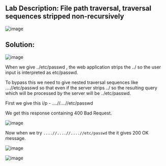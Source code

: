 ## Lab Description:  File path traversal, traversal sequences stripped non-recursively 

![image](https://github.com/jayshah17/PortSwiggerLabs/assets/76842630/2e3d3ff4-309d-4c1f-ac1b-2f2bf6d71235)


## Solution: 

![image](https://github.com/jayshah17/PortSwiggerLabs/assets/76842630/1f66f2a9-5449-40c9-87e8-9b3af8af93aa)


When we give ../etc/passwd , the web application strips the ../ so the user input is interpreted as etc/passwd.

To bypass this we need to give nested traversal sequences like ....//etc/passwd so that even if the server strips ../ so the resulting query which will be processed by the server will be ../etc/passwd.

First we give this i/p - ....//....//etc/passwd

We get this response containing 400 Bad Request.

![image](https://github.com/jayshah17/PortSwiggerLabs/assets/76842630/18ea2d2f-7ed6-4030-8c56-1f95cb280dd9)

Now when we try `....//....//....//etc/passwd` the it gives 200 OK message.

![image](https://github.com/jayshah17/PortSwiggerLabs/assets/76842630/0f4aa231-6cb0-4c22-990c-2315d1f59158)

![image](https://github.com/jayshah17/PortSwiggerLabs/assets/76842630/ea584fbe-fda3-4065-8cf7-1025759157e4)
